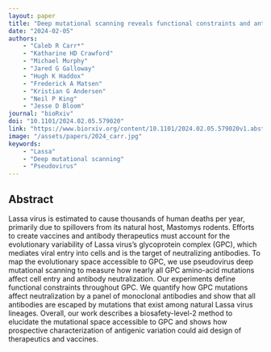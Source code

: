 ```yaml
---
layout: paper
title: "Deep mutational scanning reveals functional constraints and antigenic variability of Lassa virus glycoprotein complex"
date: "2024-02-05"
authors: 
    - "Caleb R Carr*"
    - "Katharine HD Crawford"
    - "Michael Murphy"
    - "Jared G Galloway"
    - "Hugh K Haddox"
    - "Frederick A Matsen"
    - "Kristian G Andersen"
    - "Neil P King"
    - "Jesse D Bloom"
journal: "bioRxiv"
doi: "10.1101/2024.02.05.579020"
link: "https://www.biorxiv.org/content/10.1101/2024.02.05.579020v1.abstract"
image: "/assets/papers/2024_carr.jpg"
keywords:
    - "Lassa"
    - "Deep mutational scanning"
    - "Pseudovirus"
---
```


## Abstract

Lassa virus is estimated to cause thousands of human deaths per year, primarily due to spillovers from its natural host, Mastomys rodents. Efforts to create vaccines and antibody therapeutics must account for the evolutionary variability of Lassa virus’s glycoprotein complex (GPC), which mediates viral entry into cells and is the target of neutralizing antibodies. To map the evolutionary space accessible to GPC, we use pseudovirus deep mutational scanning to measure how nearly all GPC amino-acid mutations affect cell entry and antibody neutralization. Our experiments define functional constraints throughout GPC. We quantify how GPC mutations affect neutralization by a panel of monoclonal antibodies and show that all antibodies are escaped by mutations that exist among natural Lassa virus lineages. Overall, our work describes a biosafety-level-2 method to elucidate the mutational space accessible to GPC and shows how prospective characterization of antigenic variation could aid design of therapeutics and vaccines.